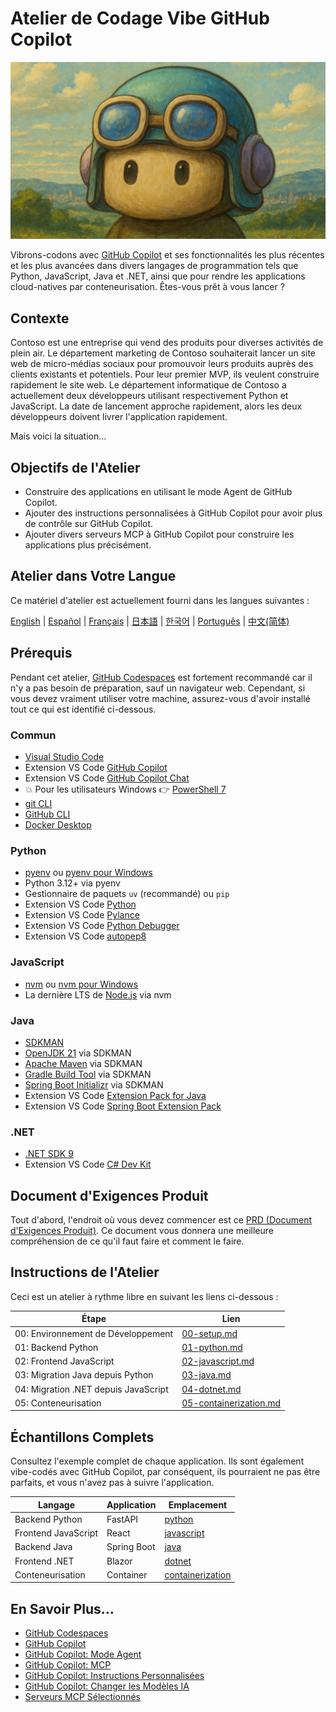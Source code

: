 # Atelier de Codage Vibe GitHub Copilot

![GitHub Copilot - Ghiblifiled](../../images/ghcp.jpg)

Vibrons-codons avec [GitHub Copilot](https://docs.github.com/copilot/about-github-copilot/what-is-github-copilot) et ses fonctionnalités les plus récentes et les plus avancées dans divers langages de programmation tels que Python, JavaScript, Java et .NET, ainsi que pour rendre les applications cloud-natives par conteneurisation. Êtes-vous prêt à vous lancer ?

## Contexte

Contoso est une entreprise qui vend des produits pour diverses activités de plein air. Le département marketing de Contoso souhaiterait lancer un site web de micro-médias sociaux pour promouvoir leurs produits auprès des clients existants et potentiels. Pour leur premier MVP, ils veulent construire rapidement le site web. Le département informatique de Contoso a actuellement deux développeurs utilisant respectivement Python et JavaScript. La date de lancement approche rapidement, alors les deux développeurs doivent livrer l'application rapidement.

Mais voici la situation...

## Objectifs de l'Atelier

- Construire des applications en utilisant le mode Agent de GitHub Copilot.
- Ajouter des instructions personnalisées à GitHub Copilot pour avoir plus de contrôle sur GitHub Copilot.
- Ajouter divers serveurs MCP à GitHub Copilot pour construire les applications plus précisément.

## Atelier dans Votre Langue

Ce matériel d'atelier est actuellement fourni dans les langues suivantes :

[English](../../README.md) | [Español](../es-es/) | [Français](./README.md) | [日本語](../ja-jp/) | [한국어](../ko-kr/) | [Português](../pt-br/) | [中文(简体)](../zh-cn/)

## Prérequis

Pendant cet atelier, [GitHub Codespaces](https://docs.github.com/en/codespaces/about-codespaces/what-are-codespaces) est fortement recommandé car il n'y a pas besoin de préparation, sauf un navigateur web. Cependant, si vous devez vraiment utiliser votre machine, assurez-vous d'avoir installé tout ce qui est identifié ci-dessous.

### Commun

- [Visual Studio Code](https://code.visualstudio.com/)
- Extension VS Code [GitHub Copilot](https://marketplace.visualstudio.com/items?itemName=GitHub.copilot)
- Extension VS Code [GitHub Copilot Chat](https://marketplace.visualstudio.com/items?itemName=GitHub.copilot-chat)
- 💥 Pour les utilisateurs Windows 👉 [PowerShell 7](https://learn.microsoft.com/powershell/scripting/install/installing-powershell)
- [git CLI](https://git-scm.com/downloads)
- [GitHub CLI](https://cli.github.com/)
- [Docker Desktop](https://docs.docker.com/get-started/introduction/get-docker-desktop/)

### Python

- [pyenv](https://github.com/pyenv/pyenv) ou [pyenv pour Windows](https://github.com/pyenv-win/pyenv-win)
- Python 3.12+ via pyenv
- Gestionnaire de paquets `uv` (recommandé) ou `pip`
- Extension VS Code [Python](https://marketplace.visualstudio.com/items/?itemName=ms-python.python)
- Extension VS Code [Pylance](https://marketplace.visualstudio.com/items/?itemName=ms-python.vscode-pylance)
- Extension VS Code [Python Debugger](https://marketplace.visualstudio.com/items/?itemName=ms-python.debugpy)
- Extension VS Code [autopep8](https://marketplace.visualstudio.com/items/?itemName=ms-python.autopep8)

### JavaScript

- [nvm](https://github.com/nvm-sh/nvm) ou [nvm pour Windows](https://github.com/coreybutler/nvm-windows)
- La dernière LTS de [Node.js](https://nodejs.org/) via nvm

### Java

- [SDKMAN](https://sdkman.io/)
- [OpenJDK 21](https://learn.microsoft.com/java/openjdk/download) via SDKMAN
- [Apache Maven](https://maven.apache.org/download.cgi) via SDKMAN
- [Gradle Build Tool](https://docs.gradle.org/current/userguide/installation.html) via SDKMAN
- [Spring Boot Initializr](https://docs.spring.io/spring-boot/cli/installation.html) via SDKMAN
- Extension VS Code [Extension Pack for Java](https://marketplace.visualstudio.com/items/?itemName=vscjava.vscode-java-pack)
- Extension VS Code [Spring Boot Extension Pack](https://marketplace.visualstudio.com/items/?itemName=vmware.vscode-boot-dev-pack)

### .NET

- [.NET SDK 9](https://dotnet.microsoft.com/download/dotnet/9.0)
- Extension VS Code [C# Dev Kit](https://marketplace.visualstudio.com/items/?itemName=ms-dotnettools.csdevkit)

## Document d'Exigences Produit

Tout d'abord, l'endroit où vous devez commencer est ce [PRD (Document d'Exigences Produit)](./product-requirements.md). Ce document vous donnera une meilleure compréhension de ce qu'il faut faire et comment le faire.

## Instructions de l'Atelier

Ceci est un atelier à rythme libre en suivant les liens ci-dessous :

| Étape                                  | Lien                                                    |
|----------------------------------------|---------------------------------------------------------|
| 00: Environnement de Développement     | [00-setup.md](./docs/00-setup.md)                      |
| 01: Backend Python                     | [01-python.md](./docs/01-python.md)                    |
| 02: Frontend JavaScript                | [02-javascript.md](./docs/02-javascript.md)            |
| 03: Migration Java depuis Python      | [03-java.md](./docs/03-java.md)                        |
| 04: Migration .NET depuis JavaScript  | [04-dotnet.md](./docs/04-dotnet.md)                    |
| 05: Conteneurisation                   | [05-containerization.md](./docs/05-containerization.md)|

## Échantillons Complets

Consultez l'exemple complet de chaque application. Ils sont également vibe-codés avec GitHub Copilot, par conséquent, ils pourraient ne pas être parfaits, et vous n'avez pas à suivre l'application.

| Langage              | Application | Emplacement                          |
|----------------------|-------------|--------------------------------------|
| Backend Python       | FastAPI     | [python](./complete/python/)         |
| Frontend JavaScript  | React       | [javascript](./complete/javascript/) |
| Backend Java         | Spring Boot | [java](./complete/java/)             |
| Frontend .NET        | Blazor      | [dotnet](./complete/dotnet/)         |
| Conteneurisation     | Container   | [containerization](./complete/)      |

## En Savoir Plus...

- [GitHub Codespaces](https://docs.github.com/en/codespaces/about-codespaces/what-are-codespaces)
- [GitHub Copilot](https://docs.github.com/en/copilot/about-github-copilot/what-is-github-copilot)
- [GitHub Copilot: Mode Agent](https://code.visualstudio.com/blogs/2025/04/07/agentMode)
- [GitHub Copilot: MCP](https://code.visualstudio.com/blogs/2025/05/12/agent-mode-meets-mcp)
- [GitHub Copilot: Instructions Personnalisées](https://code.visualstudio.com/docs/copilot/copilot-customization)
- [GitHub Copilot: Changer les Modèles IA](https://docs.github.com/en/copilot/using-github-copilot/ai-models/changing-the-ai-model-for-copilot-chat?tool=vscode)
- [Serveurs MCP Sélectionnés](https://github.com/modelcontextprotocol/servers)